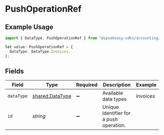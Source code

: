 # PushOperationRef

## Example Usage

```typescript
import { DataType, PushOperationRef } from "@speakeasy-sdks/accounting/sdk/models/shared";

let value: PushOperationRef = {
  dataType: DataType.Invoices,
};
```

## Fields

| Field                                                     | Type                                                      | Required                                                  | Description                                               | Example                                                   |
| --------------------------------------------------------- | --------------------------------------------------------- | --------------------------------------------------------- | --------------------------------------------------------- | --------------------------------------------------------- |
| `dataType`                                                | [shared.DataType](../../../sdk/models/shared/datatype.md) | :heavy_minus_sign:                                        | Available data types                                      | invoices                                                  |
| `id`                                                      | *string*                                                  | :heavy_minus_sign:                                        | Unique identifier for a push operation.                   |                                                           |